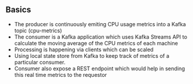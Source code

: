 ## Basics

- The producer is continuously emiting CPU usage metrics into a Kafka topic (cpu-metrics)	
- The consumer is a Kafka application which uses Kafka Streams API to calculate the moving average of the CPU metrics of each machine
- Processing is happening via clients which can be scaled
- Using local state store from Kafka to keep track of metrics of a particular consumer.
- Consumer also expose a REST endpoint which would help in sending this real time metrics to the requestor

